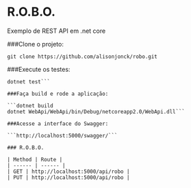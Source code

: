 # R.O.B.O.

Exemplo de REST API em .net core

###Clone o projeto:

```git clone https://github.com/alisonjonck/robo.git```

###Execute os testes:

```cd robo/Robo
dotnet test```

###Faça build e rode a aplicação:

```dotnet build
dotnet WebApi/WebApi/bin/Debug/netcoreapp2.0/WebApi.dll```

###Acesse a interface do Swagger:

```http://localhost:5000/swagger/```

### R.O.B.O.

| Method | Route |
| ------ | ------ |
| GET | http://localhost:5000/api/robo |
| PUT | http://localhost:5000/api/robo |

